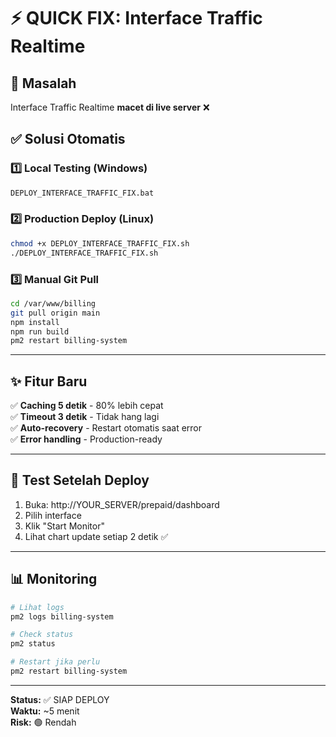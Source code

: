 # ⚡ QUICK FIX: Interface Traffic Realtime

## 🎯 Masalah
Interface Traffic Realtime **macet di live server** ❌

## ✅ Solusi Otomatis

### 1️⃣ Local Testing (Windows)
```bash
DEPLOY_INTERFACE_TRAFFIC_FIX.bat
```

### 2️⃣ Production Deploy (Linux)
```bash
chmod +x DEPLOY_INTERFACE_TRAFFIC_FIX.sh
./DEPLOY_INTERFACE_TRAFFIC_FIX.sh
```

### 3️⃣ Manual Git Pull
```bash
cd /var/www/billing
git pull origin main
npm install
npm run build
pm2 restart billing-system
```

---

## ✨ Fitur Baru

✅ **Caching 5 detik** - 80% lebih cepat  
✅ **Timeout 3 detik** - Tidak hang lagi  
✅ **Auto-recovery** - Restart otomatis saat error  
✅ **Error handling** - Production-ready  

---

## 🧪 Test Setelah Deploy

1. Buka: http://YOUR_SERVER/prepaid/dashboard
2. Pilih interface
3. Klik "Start Monitor"
4. Lihat chart update setiap 2 detik ✅

---

## 📊 Monitoring

```bash
# Lihat logs
pm2 logs billing-system

# Check status
pm2 status

# Restart jika perlu
pm2 restart billing-system
```

---

**Status:** ✅ SIAP DEPLOY  
**Waktu:** ~5 menit  
**Risk:** 🟢 Rendah  


